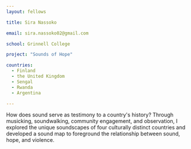 ```yaml
---
layout: fellows

title: Sira Nassoko

email: sira.nassoko02@gmail.com

school: Grinnell College

project: "Sounds of Hope"

countries:
  - Finland
  - the United Kingdom
  - Sengal
  - Rwanda
  - Argentina

---
```


How does sound serve as testimony to a country's history? Through musicking, soundwalking, community engagement, and observation, I explored the unique soundscapes of four culturally distinct countries and developed a sound map to foreground the relationship between sound, hope, and violence.
